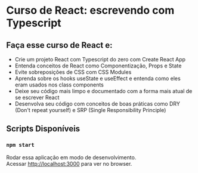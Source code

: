# Curso de React: escrevendo com Typescript

## Faça esse curso de React e:
- Crie um projeto React com Typescript do zero com Create React App
- Entenda conceitos de React como Componentização, Props e State
- Evite sobreposições de CSS com CSS Modules
- Aprenda sobre os hooks useState e useEffect e entenda como eles eram usados nos class components
- Deixe seu código mais limpo e documentado com a forma mais atual de se escrever React
- Desenvolva seu código com conceitos de boas práticas como DRY (Don't repeat yourself) e SRP (Single Responsibility Principle)

## Scripts Disponíveis

### `npm start`

Rodar essa aplicação em modo de desenvolvimento.\
Acessar [http://localhost:3000](http://localhost:3000) para ver no browser.